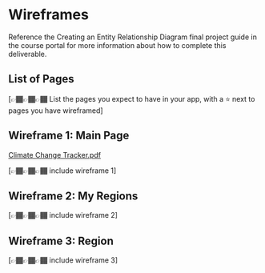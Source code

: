 # Wireframes

Reference the Creating an Entity Relationship Diagram final project guide in the course portal for more information about how to complete this deliverable.

## List of Pages

[👉🏾👉🏾👉🏾 List the pages you expect to have in your app, with a ⭐ next to pages you have wireframed]

## Wireframe 1: Main Page
[Climate Change Tracker.pdf](https://github.com/user-attachments/files/17482723/Climate.Change.Tracker.pdf)

[👉🏾👉🏾👉🏾 include wireframe 1]

## Wireframe 2: My Regions

[👉🏾👉🏾👉🏾 include wireframe 2]

## Wireframe 3: Region

[👉🏾👉🏾👉🏾 include wireframe 3]


